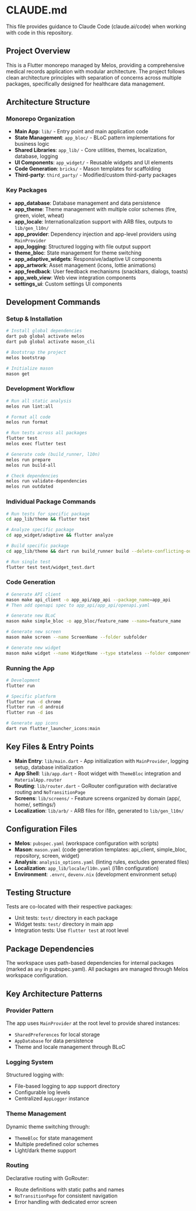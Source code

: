 # CLAUDE.md

This file provides guidance to Claude Code (claude.ai/code) when working with code in this repository.

## Project Overview

This is a Flutter monorepo managed by Melos, providing a comprehensive medical records application with modular architecture. The project follows clean architecture principles with separation of concerns across multiple packages, specifically designed for healthcare data management.

## Architecture Structure

### Monorepo Organization
- **Main App**: `lib/` - Entry point and main application code
- **State Management**: `app_bloc/` - BLoC pattern implementations for business logic
- **Shared Libraries**: `app_lib/` - Core utilities, themes, localization, database, logging
- **UI Components**: `app_widget/` - Reusable widgets and UI elements
- **Code Generation**: `bricks/` - Mason templates for scaffolding
- **Third-party**: `third_party/` - Modified/custom third-party packages

### Key Packages
- **app_database**: Database management and data persistence
- **app_theme**: Theme management with multiple color schemes (fire, green, violet, wheat)
- **app_locale**: Internationalization support with ARB files, outputs to `lib/gen_l10n/`
- **app_provider**: Dependency injection and app-level providers using `MainProvider`
- **app_logging**: Structured logging with file output support
- **theme_bloc**: State management for theme switching
- **app_adaptive_widgets**: Responsive/adaptive UI components
- **app_artwork**: Asset management (icons, lottie animations)
- **app_feedback**: User feedback mechanisms (snackbars, dialogs, toasts)
- **app_web_view**: Web view integration components
- **settings_ui**: Custom settings UI components

## Development Commands

### Setup & Installation
```bash
# Install global dependencies
dart pub global activate melos
dart pub global activate mason_cli

# Bootstrap the project
melos bootstrap

# Initialize mason
mason get
```

### Development Workflow
```bash
# Run all static analysis
melos run lint:all

# Format all code
melos run format

# Run tests across all packages
flutter test
melos exec flutter test

# Generate code (build_runner, l10n)
melos run prepare
melos run build-all

# Check dependencies
melos run validate-dependencies
melos run outdated
```

### Individual Package Commands
```bash
# Run tests for specific package
cd app_lib/theme && flutter test

# Analyze specific package
cd app_widget/adaptive && flutter analyze

# Build specific package
cd app_lib/theme && dart run build_runner build --delete-conflicting-outputs

# Run single test
flutter test test/widget_test.dart
```

### Code Generation
```bash
# Generate API client
mason make api_client -o app_api/app_api --package_name=app_api
# Then add openapi spec to app_api/app_api/openapi.yaml

# Generate new BLoC
mason make simple_bloc -o app_bloc/feature_name --name=feature_name

# Generate new screen
mason make screen --name ScreenName --folder subfolder

# Generate new widget
mason make widget --name WidgetName --type stateless --folder components
```

### Running the App
```bash
# Development
flutter run

# Specific platform
flutter run -d chrome
flutter run -d android
flutter run -d ios

# Generate app icons
dart run flutter_launcher_icons:main
```

## Key Files & Entry Points

- **Main Entry**: `lib/main.dart` - App initialization with `MainProvider`, logging setup, database initialization
- **App Shell**: `lib/app.dart` - Root widget with `ThemeBloc` integration and `MaterialApp.router`
- **Routing**: `lib/router.dart` - GoRouter configuration with declarative routing and `NoTransitionPage`
- **Screens**: `lib/screens/` - Feature screens organized by domain (app/, home/, settings/)
- **Localization**: `lib/arb/` - ARB files for i18n, generated to `lib/gen_l10n/`

## Configuration Files

- **Melos**: `pubspec.yaml` (workspace configuration with scripts)
- **Mason**: `mason.yaml` (code generation templates: api_client, simple_bloc, repository, screen, widget)
- **Analysis**: `analysis_options.yaml` (linting rules, excludes generated files)
- **Localization**: `app_lib/locale/l10n.yaml` (i18n configuration)
- **Environment**: `.envrc`, `devenv.nix` (development environment setup)

## Testing Structure

Tests are co-located with their respective packages:
- Unit tests: `test/` directory in each package
- Widget tests: `test/` directory in main app
- Integration tests: Use `flutter test` at root level

## Package Dependencies

The workspace uses path-based dependencies for internal packages (marked as `any` in pubspec.yaml). All packages are managed through Melos workspace configuration.

## Key Architecture Patterns

### Provider Pattern
The app uses `MainProvider` at the root level to provide shared instances:
- `SharedPreferences` for local storage
- `AppDatabase` for data persistence
- Theme and locale management through BLoC

### Logging System
Structured logging with:
- File-based logging to app support directory
- Configurable log levels
- Centralized `AppLogger` instance

### Theme Management
Dynamic theme switching through:
- `ThemeBloc` for state management
- Multiple predefined color schemes
- Light/dark theme support

### Routing
Declarative routing with GoRouter:
- Route definitions with static paths and names
- `NoTransitionPage` for consistent navigation
- Error handling with dedicated error screen